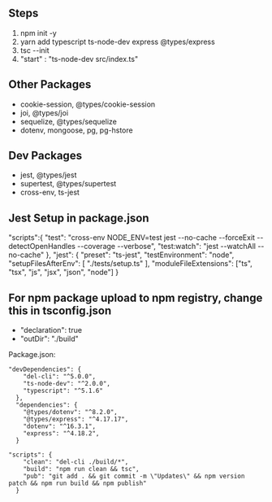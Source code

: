## Steps

1. npm init -y
2. yarn add typescript ts-node-dev express @types/express
3. tsc --init
4. "start" : "ts-node-dev src/index.ts"

## Other Packages

- cookie-session, @types/cookie-session
- joi, @types/joi
- sequelize, @types/sequelize
- dotenv, mongoose, pg, pg-hstore

## Dev Packages

- jest, @types/jest
- supertest, @types/supertest
- cross-env, ts-jest

## Jest Setup in package.json

"scripts":{
"test": "cross-env NODE_ENV=test jest --no-cache --forceExit --detectOpenHandles --coverage --verbose",
"test:watch": "jest --watchAll --no-cache"
},
"jest": {
"preset": "ts-jest",
"testEnvironment": "node",
"setupFilesAfterEnv": [
"./tests/setup.ts"
],
"moduleFileExtensions": ["ts", "tsx", "js", "jsx", "json", "node"]
}

## For npm package upload to npm registry, change this in tsconfig.json
- "declaration": true
- "outDir": "./build"

Package.json:
```
"devDependencies": {
    "del-cli": "^5.0.0",
    "ts-node-dev": "^2.0.0",
    "typescript": "^5.1.6"
  },
  "dependencies": {
    "@types/dotenv": "^8.2.0",
    "@types/express": "^4.17.17",
    "dotenv": "^16.3.1",
    "express": "^4.18.2",
  }
```
```
"scripts": {
    "clean": "del-cli ./build/*",
    "build": "npm run clean && tsc",
    "pub": "git add . && git commit -m \"Updates\" && npm version patch && npm run build && npm publish"
  }
```